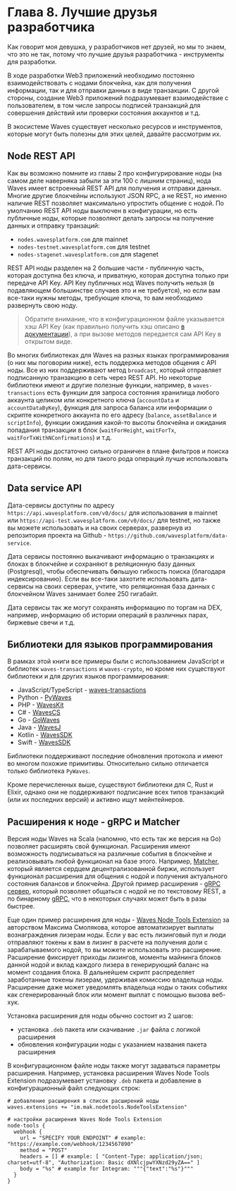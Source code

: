 # Глава 8. Лучшие друзья разработчика

Как говорит моя девушка, у разработчиков нет друзей, но мы то знаем, что это не так, потому что лучшие друзья разработчика - инструменты для разработки.

В ходе разработки Web3 приложений необходимо постоянно взаимодействовать с нодами блокчейна, как для получения информации, так и для отправки данных в виде транзакции. С другой стороны, создание Web3 приложений подразумевает взаимодействие с пользователем, в том числе запросы подписей транзакций для совершения действий или проверки состояния аккаунтов и т.д.

В экосистеме Waves существует несколько ресурсов и инструментов, которые могут быть полезны для этих целей, давайте рассмотрим их.

## Node REST API

Как вы возможно помните из главы 2 про конфигурирование ноды (на самом деле наверняка забыли за эти 100 с лишним страниц), нода Waves имеет встроенный REST API для получения и отправки данных. Многие другие блокчейны используют JSON RPC, а не REST, но именно наличие REST позволяет максимально упростить общение с нодой. По умолчанию REST API ноды выключен в конфигурации, но есть публичные ноды, которые позволяют делать запросы на получение данных и отправку транзаций:

- `nodes.wavesplatform.com` для mainnet
- `nodes-testnet.wavesplatform.com` для testnet
- `nodes-stagenet.wavesplatform.com` для stagenet

REST API ноды разделен на 2 большие части - публичную часть, которая доступна без ключа, и приватную, которая доступна только при передаче API Key. API Key публичных нод Waves получить нельзя (в подавляющем большинстве случаев это и не требуется), но если вам все-таки нужны методы, требующие ключа, то вам необходимо развернуть свою ноду.

> Обратите внимание, что в конфигурационном файле указывается хэш API Key (как правильно получить хэш описано [в документации](https://docs.wavesprotocol.org/en/waves-node/node-configuration#how-to-generate-hash-of-the-api-key)), а при вызове методов передается сам API Key в открытом виде.

Во многих библиотеках для Waves на разных языках программирования (о них мы поговорим ниже), есть поддержка методов общения с API ноды. Все из них поддерживают метод `broadcast`, который отправляет подписанную транзакцию в сеть через REST API. Но некоторые библиотеки имеют и другие полезные функции, например, в `waves-transactions` есть функции для запроса состояния хранилища любого аккаунта целиком или конкретного ключа (`accountData` и `accountDataByKey`), функция для запроса баланса или информации о скрипте конкретного аккаунта по его адресу (`balance`, `assetBalance` и `scriptInfo`), функции ожидания какой-то высоты блокчейна и ожидания попадания транзакции в блок (`waitForHeight`, `waitForTx`, `waitForTxWithNConfirmations`) и т.д.

REST API ноды достаточно сильно ограничен в плане фильтров и поиска транзакций по полям, но для такого рода операций лучше использовать дата-сервисы.

## Data service API

Дата-сервисы доступны по адресу `https://api.wavesplatform.com/v0/docs/` для использования в mainnet или `https://api-test.wavesplatform.com/v0/docs/` для testnet, но также вы можете использовать и на своих серверах, развернув из репозитория проекта на Github - `https://github.com/wavesplatform/data-service`.

Дата сервисы постоянно выкачивают информацию о транзакциях и блоках в блокчейне и сохраняют в реляционную базу данных (Postgresql), чтобы обеспечивать б**о**льшую гибкость поиска (благодаря индексированию). Если вы все-таки захотите использовать дата-сервисы на своих серверах, учтите, что реляционная база данных с блокчейном Waves занимает более 250 гигабайт.

Дата сервисы так же могут сохранять информацию по торгам на DEX, например, информацию об истории операций в различных парах, биржевые свечи и т.д.

## Библиотеки для языков программирования

В рамках этой книги все примеры были с использованием JavaScript и библиотек `waves-transactions` и `waves-crypto`, но кроме них существуют библиотеки и для других языков программирования:

- JavaScript/TypeScript - [waves-transactions](https://github.com/wavesplatform/waves-transactions)
- Python - [PyWaves](https://github.com/PyWaves/PyWaves/)
- PHP - [WavesKit](https://github.com/deemru/WavesKit)
- C# - [WavesCS](https://github.com/wavesplatform/WavesCS)
- Go - [GoWaves](https://github.com/wavesplatform/gowaves)
- Java - [WavesJ](https://github.com/wavesplatform/WavesJ)
- Kotlin - [WavesSDK](https://github.com/wavesplatform/WavesSDK-android)
- Swift - [WavesSDK](https://github.com/wavesplatform/WavesSDK-iOS)

Библиотеки поддерживают последние обновления протокола и имеют во многом похожие примитивы. Относительно сильно отличается только библиотека `PyWaves`.

Кроме перечисленных выше, существуют библиотеки для C, Rust и Elixir, однако они не поддерживают подписание всех типов транзакций (или их последних версий) и активно ищут мейнтейнеров.

## Расширения к ноде - gRPC и Matcher

Версия ноды Waves на Scala (напомню, что есть так же версия на Go) позволяет расширять свой функционал. Расширения имеют возможность подписываться на различные события в блокчейне и реализовывать любой функционал на базе этого. Например, [Matcher](https://github.com/wavesplatform/dex), который является сердцем децентрализованной биржи, использует функционал расширения для общения с нодой и получения актуального состояния балансов и блокчейна. Другой пример расширения - [gRPC сервер](https://docs.wavesprotocol.org/en/waves-node/extensions/grpc-server/), который позволяет общаться с нодой не по текстовому REST, а по бинарному [gRPC](https://en.wikipedia.org/wiki/GRPC), что в некоторых случаях может быть в разы быстрее.

Еще один пример расширения для ноды - [Waves Node Tools Extension](https://github.com/msmolyakov/waves-node-tools-extension) за авторством Максима Смолякова, которое автоматизирует выплаты вознаграждения лизерам ноды. Если у вас есть лизинговый пул и люди отправляют токены к вам в лизинг в расчете на получения доли с зарабатываемого нодой, то вы можете использовать это расширение. Расширение фиксирует приходы лизингов, моменты майнинга блоков данной нодой и вклад каждого лизера в генерирующий баланс на момент создания блока. В дальнейшем скрипт распределяет заработанные токены лизерам, удерживая комиссию владельца ноды. Расширение даже может уведомлять владельца ноды о таких событиях как сгенерированный блок или момент выплат с помощью вызова веб-хук.

Установка расширения для ноды обычно состоит из 2 шагов:

- установка `.deb` пакета или скачивание `.jar` файла с логикой расширения
- обновления конфигурации ноды с указанием названия пакета расширения

В конфигурационном файле ноды также могут задаваться параметры расширения. Например, установка расширения Waves Node Tools Extension подразумевает установку `.deb` пакета и добавление в конфигурационный файл следующих строк:

```hocon
# добавление расширения в список расширений ноды
waves.extensions += "im.mak.nodetools.NodeToolsExtension"

# настройки расширения Waves Node Tools Extension
node-tools {
  webhook {
    url = "SPECIFY YOUR ENDPOINT" # example: "https://example.com/webhook/1234567890"
    method = "POST"
    headers = [] # example: [ "Content-Type: application/json; charset=utf-8", "Authorization: Basic dXNlcjpwYXNzd29yZA==" ]
    body = "%s" # example for Integram: """{"text":"%s"}"""
  }
}
```

